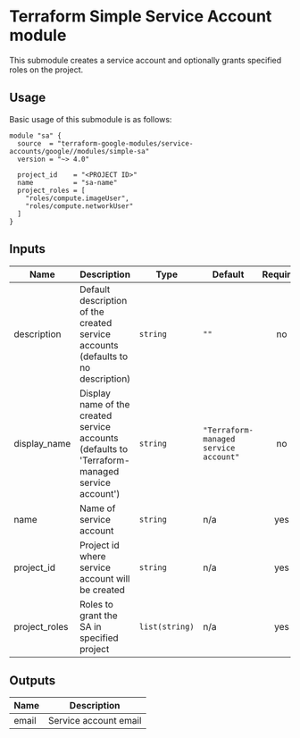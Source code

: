 # Terraform Simple Service Account module

This submodule creates a service account and optionally grants specified roles on the project.

## Usage

Basic usage of this submodule is as follows:

```hcl
module "sa" {
  source  = "terraform-google-modules/service-accounts/google//modules/simple-sa"
  version = "~> 4.0"

  project_id    = "<PROJECT ID>"
  name          = "sa-name"
  project_roles = [
    "roles/compute.imageUser",
    "roles/compute.networkUser"
  ]
}
```

<!-- BEGINNING OF PRE-COMMIT-TERRAFORM DOCS HOOK -->
## Inputs

| Name | Description | Type | Default | Required |
|------|-------------|------|---------|:--------:|
| description | Default description of the created service accounts (defaults to no description) | `string` | `""` | no |
| display\_name | Display name of the created service accounts (defaults to 'Terraform-managed service account') | `string` | `"Terraform-managed service account"` | no |
| name | Name of service account | `string` | n/a | yes |
| project\_id | Project id where service account will be created | `string` | n/a | yes |
| project\_roles | Roles to grant the SA in specified project | `list(string)` | n/a | yes |

## Outputs

| Name | Description |
|------|-------------|
| email | Service account email |

<!-- END OF PRE-COMMIT-TERRAFORM DOCS HOOK -->
